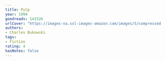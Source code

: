 ```yaml
---
title: Pulp
year: 1994
goodreads: 141526
urlCover: "https://images-na.ssl-images-amazon.com/images/S/compressed.photo.goodreads.com/books/1348053445i/141526.jpg"
authors:
- Charles Bukowski
tags:
- Fiction
rating: 4
hasNotes: false
---
```

